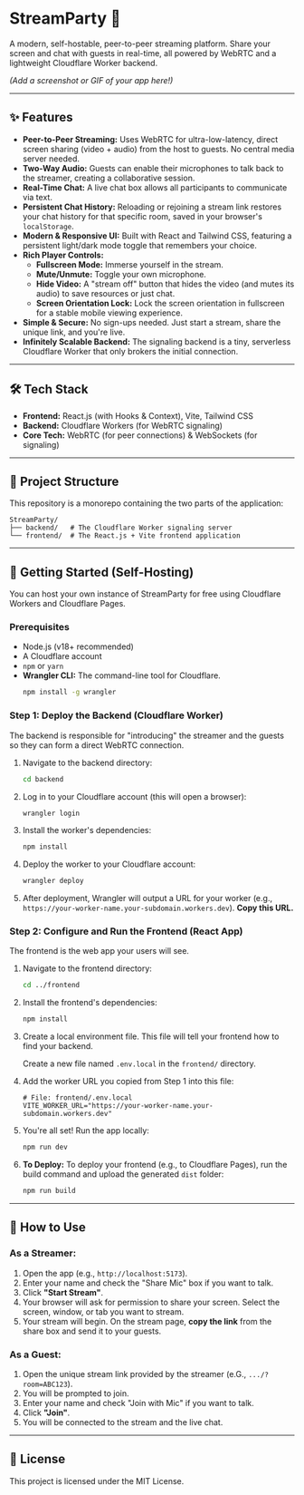 
# StreamParty 🚀

A modern, self-hostable, peer-to-peer streaming platform. Share your screen and chat with guests in real-time, all powered by WebRTC and a lightweight Cloudflare Worker backend.

*(Add a screenshot or GIF of your app here\!)*

-----

## ✨ Features

  * **Peer-to-Peer Streaming:** Uses WebRTC for ultra-low-latency, direct screen sharing (video + audio) from the host to guests. No central media server needed.
  * **Two-Way Audio:** Guests can enable their microphones to talk back to the streamer, creating a collaborative session.
  * **Real-Time Chat:** A live chat box allows all participants to communicate via text.
  * **Persistent Chat History:** Reloading or rejoining a stream link restores your chat history for that specific room, saved in your browser's `localStorage`.
  * **Modern & Responsive UI:** Built with React and Tailwind CSS, featuring a persistent light/dark mode toggle that remembers your choice.
  * **Rich Player Controls:**
      * **Fullscreen Mode:** Immerse yourself in the stream.
      * **Mute/Unmute:** Toggle your own microphone.
      * **Hide Video:** A "stream off" button that hides the video (and mutes its audio) to save resources or just chat.
      * **Screen Orientation Lock:** Lock the screen orientation in fullscreen for a stable mobile viewing experience.
  * **Simple & Secure:** No sign-ups needed. Just start a stream, share the unique link, and you're live.
  * **Infinitely Scalable Backend:** The signaling backend is a tiny, serverless Cloudflare Worker that only brokers the initial connection.

-----

## 🛠️ Tech Stack

  * **Frontend:** React.js (with Hooks & Context), Vite, Tailwind CSS
  * **Backend:** Cloudflare Workers (for WebRTC signaling)
  * **Core Tech:** WebRTC (for peer connections) & WebSockets (for signaling)

-----

## 📁 Project Structure

This repository is a monorepo containing the two parts of the application:

```
StreamParty/
├── backend/   # The Cloudflare Worker signaling server
└── frontend/  # The React.js + Vite frontend application
```

-----

## 🚀 Getting Started (Self-Hosting)

You can host your own instance of StreamParty for free using Cloudflare Workers and Cloudflare Pages.

### Prerequisites

  * Node.js (v18+ recommended)
  * A Cloudflare account
  * `npm` or `yarn`
  * **Wrangler CLI:** The command-line tool for Cloudflare.
    ```bash
    npm install -g wrangler
    ```

### Step 1: Deploy the Backend (Cloudflare Worker)

The backend is responsible for "introducing" the streamer and the guests so they can form a direct WebRTC connection.

1.  Navigate to the backend directory:

    ```bash
    cd backend
    ```

2.  Log in to your Cloudflare account (this will open a browser):

    ```bash
    wrangler login
    ```

3.  Install the worker's dependencies:

    ```bash
    npm install
    ```

4.  Deploy the worker to your Cloudflare account:

    ```bash
    wrangler deploy
    ```

5.  After deployment, Wrangler will output a URL for your worker (e.g., `https://your-worker-name.your-subdomain.workers.dev`). **Copy this URL.**

### Step 2: Configure and Run the Frontend (React App)

The frontend is the web app your users will see.

1.  Navigate to the frontend directory:

    ```bash
    cd ../frontend
    ```

2.  Install the frontend's dependencies:

    ```bash
    npm install
    ```

3.  Create a local environment file. This file will tell your frontend how to find your backend.

    Create a new file named `.env.local` in the `frontend/` directory.

4.  Add the worker URL you copied from Step 1 into this file:

    ```env
    # File: frontend/.env.local
    VITE_WORKER_URL="https://your-worker-name.your-subdomain.workers.dev"
    ```

5.  You're all set\! Run the app locally:

    ```bash
    npm run dev
    ```

6.  **To Deploy:** To deploy your frontend (e.g., to Cloudflare Pages), run the build command and upload the generated `dist` folder:

    ```bash
    npm run build
    ```

-----

## 🧐 How to Use

### As a Streamer:

1.  Open the app (e.g., `http://localhost:5173`).
2.  Enter your name and check the "Share Mic" box if you want to talk.
3.  Click **"Start Stream"**.
4.  Your browser will ask for permission to share your screen. Select the screen, window, or tab you want to stream.
5.  Your stream will begin. On the stream page, **copy the link** from the share box and send it to your guests.

### As a Guest:

1.  Open the unique stream link provided by the streamer (e.G., `.../?room=ABC123`).
2.  You will be prompted to join.
3.  Enter your name and check "Join with Mic" if you want to talk.
4.  Click **"Join"**.
5.  You will be connected to the stream and the live chat.

-----

## 📄 License

This project is licensed under the MIT License.
